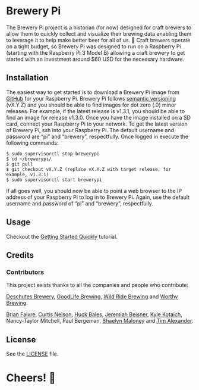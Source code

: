 # Brewery Pi

The Brewery Pi project is a historian (for now) designed for craft brewers to allow them to quickly collect and visualize their brewing data enabling them to leverage it to help make better beer for all of us. :beers: Craft brewers operate on a tight budget, so Brewery Pi was designed to run on a Raspberry Pi (starting with the Raspberry Pi 3 Model B) allowing a craft brewery to get started with an investment around $60 USD for the necessary hardware.

## Installation

The easiest way to get started is to download a Brewery Pi image from [GitHub](https://github.com/DeschutesBrewery/brewerypi/releases) for your Raspberry Pi. Brewery Pi follows [semantic versioning]( https://semver.org/) (vX.Y.Z) and you should be able to find images for dot zero (.0) minor releases. For example, if the latest release is v1.3.1, you should be able to find an image for release v1.3.0. Once you have the image installed on a SD card, connect your Raspberry Pi to your network. To get the latest version of Brewery Pi, ssh into your Raspberry Pi. The default username and password are “pi” and “brewery”, respectfully. Once logged in execute the following commands:
```shell
$ sudo supervisorctl stop brewerypi
$ cd ~/brewerypi/
$ git pull
$ git checkout vX.Y.Z (replace vX.Y.Z with target release, for example, v1.3.1)
$ sudo supervisorctl start brewerypi
```
If all goes well, you should now be able to point a web browser to the IP address of your Raspberry Pi to log in to Brewery Pi. Again, use the default username and password of “pi” and “brewery”, respectfully.

## Usage

Checkout the [Getting Started Quickly](https://github.com/DeschutesBrewery/brewerypi/wiki/Getting-Started-Quickly) tutorial.

## Credits

### Contributors

This project exists thanks to all the companies and people who contribute:

[Deschutes Brewery](https://www.deschutesbrewery.com/), [GoodLife Brewing](https://www.goodlifebrewing.com/), [Wild Ride Brewing](https://www.wildridebrew.com/) and [Worthy Brewing](https://worthybrewing.com/).

[Brian Faivre](https://github.com/bfaivre), [Curtis Nelson](https://github.com/c49nelson), [Huck Bales](https://github.com/huckpdx), [Jeremiah Beisner](https://github.com/jmbeisner), [Kyle Kotaich](https://github.com/kkotaich), Nancy-Taylor Mitchell, Paul Bergeman, [Shaelyn Maloney](https://github.com/smaloney2) and [Tim Alexander](https://github.com/tralexander).

## License

See the [LICENSE](https://github.com/DeschutesBrewery/brewerypi/blob/master/LICENSE) file.

# Cheers! :beer:

